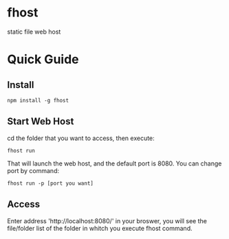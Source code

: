 # fhost #
static file web host
# Quick Guide #
## Install ##
```
npm install -g fhost
```
## Start Web Host ##
cd the folder that you want to access, then execute:
```
fhost run 
```
That will launch the web host, and the default port is 8080. You can change port by command:
```
fhost run -p [port you want]
```
## Access ##
Enter address 'http://localhost:8080/' in your broswer, you will see the file/folder list of the folder in whitch you execute fhost command.
